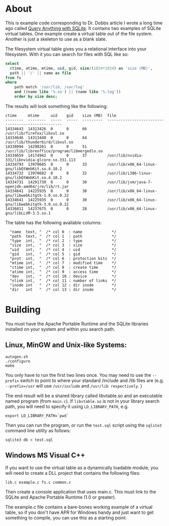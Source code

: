 # About

This is example code corresponding to Dr. Dobbs article I wrote a long time ago
called [Query Anything with
SQLite](http://www.drdobbs.com/database/query-anything-with-sqlite/202802959). It
contains two examples of SQLite virtual tables. One example create a virtual
table out of the file system. Another is just a skeleton to use as a blank
slate.

The filesystem virtual table gives you a relational interface into your
filesystem. With it you can search for files with SQL like so:

```sql
select
  ctime, atime, mtime, uid, gid, size/(1024*1024) as 'size (MB)', 
  path || '/' || name as file 
from fs 
where 
    path match '/usr/lib, /var/log'
    and ((name like '%.so') || (name like '%.log'))
    order by size desc;  
```

The results will look something like the following:

```
ctime     mtime     uid    gid    size (MB)  file                                              
--------  --------  -----  -----  ---------  --------------------------------------------------
14334643  14313426  0      0      66         /usr/lib/firefox/libxul.so                        
14334646  14313440  0      0      64         /usr/lib/thunderbird/libxul.so                    
14338094  14298261  0      0      51         /usr/lib/libreoffice/program/libmergedlo.so       
14334659  14174942  0      0      37         /usr/lib/nvidia-331/libnvidia-glcore.so.331.113   
14334793  13970685  0      0      33         /usr/lib/x86_64-linux-gnu/libQtWebKit.so.4.10.2   
14334732  13970682  0      0      32         /usr/lib/i386-linux-gnu/libQtWebKit.so.4.10.2     
14334731  14291730  0      0      30         /usr/lib/jvm/java-7-openjdk-amd64/jre/lib/rt.jar  
14334641  14225935  0      0      30         /usr/lib/x86_64-linux-gnu/libwebkitgtk-1.0.so.0.22
14334641  14225935  0      0      30         /usr/lib/x86_64-linux-gnu/libwebkitgtk-3.0.so.0.22
14336011  14237675  0      0      28         /usr/lib/x86_64-linux-gnu/libLLVM-3.5.so.1        
```

The table has the following available columns:

```
  "name  text, "  /* col 0  : name             */
  "path  text, "  /* col 1  : path             */
  "type  int,  "  /* col 2  : type             */
  "size  int,  "  /* col 3  : size             */
  "uid   int,  "  /* col 4  : uid              */
  "gid   int,  "  /* col 5  : gid              */
  "prot  int,  "  /* col 6  : protection bits  */
  "mtime int,  "  /* col 7  : modified time    */
  "ctime int,  "  /* col 8  : create time      */
  "atime int,  "  /* col 9  : access time      */
  "dev   int,  "  /* col 10 : device           */
  "nlink int,  "  /* col 11 : number of links  */
  "inode int   "  /* col 12 : dir inode        */
  "dir   int   "  /* col 13 : dir inode        */
```

# Building

You must have the Apache Portable Runtime and the SQLite libraries installed on
your system and within you search path.

## Linux, MinGW and Unix-like Systems:

```
autogen.sh
./configure
make
```

You only have to run the first two lines once. You may need to use the `--prefix`
switch to point to where your standard /include and /lib files are
(e.g. `--prefix=/usr` will use `/usr/include` and `/usr/lib respectively`. )

The end result will be a shared library called libvtable.so and an executable
named program (from `main.c`). If `libvtable.so` is not in your library search
path, you will need to specify it using `LD_LIBRARY_PATH`, e.g.

```
export LD_LIBRARY_PATH=`pwd`
```

Then you can run the program, or run the `test.sql` script using the `sqlite3`
command line utility as follows:

```
sqlite3 db < test.sql
```

## Windows MS Visual C++

If you want to use the virtual table as a dynamically loadable module, you will
need to create a DLL project that contains the following files:

```
lib.c example.c fs.c common.c
```

Then create a console application that uses main.c. This must link to the SQLite
and Apache Portable Runtime (1.0 or greater).

The example.c file contains a bare-bones working example of a virtual table, so
if you don't have APR for Windows handy and just want to get something to
compile, you can use this as a starting point.
